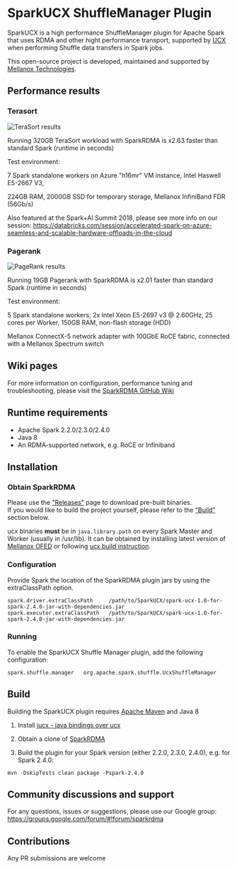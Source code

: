 # SparkUCX ShuffleManager Plugin
SparkUCX is a high performance ShuffleManager plugin for Apache Spark that uses RDMA and other hight performance
transport, supported by [UCX](https://github.com/openucx/ucx#supported-transports) when performing Shuffle data transfers in Spark jobs.

This open-source project is developed, maintained and supported by [Mellanox Technologies](http://www.mellanox.com).

## Performance results
### Terasort
![TeraSort results](https://user-images.githubusercontent.com/1121987/44670087-6c78bb00-aa2a-11e8-834c-71bc177abd87.png)

Running 320GB TeraSort workload with SparkRDMA is x2.63 faster than standard Spark (runtime in seconds)

Test environment:

7 Spark standalone workers on Azure "h16mr" VM instance,  Intel Haswell E5-2667 V3,

224GB RAM, 2000GB SSD for temporary storage, Mellanox InfiniBand FDR (56Gb/s)

Also featured at the Spark+AI Summit 2018, please see more info on our session:
https://databricks.com/session/accelerated-spark-on-azure-seamless-and-scalable-hardware-offloads-in-the-cloud

### Pagerank
![PageRank results](https://user-images.githubusercontent.com/1121987/44669579-ec058a80-aa28-11e8-8ecf-4a66134021e6.png)

Running 19GB Pagerank with SparkRDMA is x2.01 faster than standard Spark (runtime in seconds)

Test environment:

5 Spark standalone workers, 2x Intel Xeon E5-2697 v3 @ 2.60GHz, 25 cores per Worker, 150GB RAM, non-flash storage (HDD)

Mellanox ConnectX-5 network adapter with 100GbE RoCE fabric, connected with a Mellanox Spectrum switch

## Wiki pages
For more information on configuration, performance tuning and troubleshooting, please visit the [SparkRDMA GitHub Wiki](https://github.com/Mellanox/SparkRDMA/wiki)

## Runtime requirements
* Apache Spark 2.2.0/2.3.0/2.4.0
* Java 8
* An RDMA-supported network, e.g. RoCE or Infiniband

## Installation

### Obtain SparkRDMA 
Please use the ["Releases"](https://github.com/Mellanox/SparkRDMA/releases) page to download pre-built binaries.
<br>If you would like to build the project yourself, please refer to the ["Build"](https://github.com/Mellanox/SparkRDMA#build) section below.

ucx binaries **must** be in `java.library.path` on every Spark Master and Worker (usually in /usr/lib). It can be obtained by installing latest version of [Mellanox OFED](http://www.mellanox.com/page/products_dyn?product_family=26) or following [ucx build instruction](https://github.com/openucx/ucx#using-ucx).

### Configuration

Provide Spark the location of the SparkRDMA plugin jars by using the extraClassPath option. 

```
spark.driver.extraClassPath     /path/to/SparkUCX/spark-ucx-1.0-for-spark-2.4.0-jar-with-dependencies.jar
spark.executor.extraClassPath   /path/to/SparkUCX/spark-ucx-1.0-for-spark-2.4.0-jar-with-dependencies.jar
```

### Running

To enable the SparkUCX Shuffle Manager plugin, add the following configuration:

```
spark.shuffle.manager   org.apache.spark.shuffle.UcxShuffleManager
```

## Build

Building the SparkUCX plugin requires [Apache Maven](http://maven.apache.org/) and Java 8

1. Install [jucx - java bindings over ucx](https://github.com/openucx/ucx/tree/master/bindings/java)

2. Obtain a clone of [SparkRDMA](https://github.com/Mellanox/SparkRDMA)

3. Build the plugin for your Spark version (either 2.2.0, 2.3.0, 2.4.0), e.g. for Spark 2.4.0:

```
mvn -DskipTests clean package -Pspark-2.4.0
```

## Community discussions and support

For any questions, issues or suggestions, please use our Google group:
https://groups.google.com/forum/#!forum/sparkrdma

## Contributions

Any PR submissions are welcome
